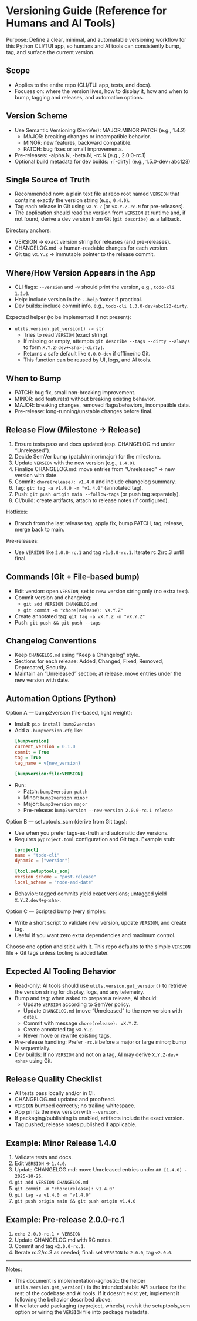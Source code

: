 # Versioning Guide (Reference for Humans and AI Tools)

Purpose: Define a clear, minimal, and automatable versioning workflow for this Python CLI/TUI app, so humans and AI tools can consistently bump, tag, and surface the current version.

## Scope
- Applies to the entire repo (CLI/TUI app, tests, and docs).
- Focuses on: where the version lives, how to display it, how and when to bump, tagging and releases, and automation options.

## Version Scheme
- Use Semantic Versioning (SemVer): MAJOR.MINOR.PATCH (e.g., 1.4.2)
  - MAJOR: breaking changes or incompatible behavior.
  - MINOR: new features, backward compatible.
  - PATCH: bug fixes or small improvements.
- Pre-releases: -alpha.N, -beta.N, -rc.N (e.g., 2.0.0-rc.1)
- Optional build metadata for dev builds: +<shortsha>[-dirty] (e.g., 1.5.0-dev+abc123)

## Single Source of Truth
- Recommended now: a plain text file at repo root named `VERSION` that contains exactly the version string (e.g., `0.4.0`).
- Tag each release in Git using `vX.Y.Z` (or `vX.Y.Z-rc.N` for pre-releases).
- The application should read the version from `VERSION` at runtime and, if not found, derive a dev version from Git (`git describe`) as a fallback.

Directory anchors:
- VERSION → exact version string for releases (and pre-releases).
- CHANGELOG.md → human-readable changes for each version.
- Git tag `vX.Y.Z` → immutable pointer to the release commit.

## Where/How Version Appears in the App
- CLI flags: `--version` and `-v` should print the version, e.g., `todo-cli 1.2.0`.
- Help: include version in the `--help` footer if practical.
- Dev builds: include commit info, e.g., `todo-cli 1.3.0-dev+abc123-dirty`.

Expected helper (to be implemented if not present):
- `utils.version.get_version() -> str`
  - Tries to read `VERSION` (exact string).
  - If missing or empty, attempts `git describe --tags --dirty --always` to form `X.Y.Z-dev+<sha>[-dirty]`.
  - Returns a safe default like `0.0.0-dev` if offline/no Git.
  - This function can be reused by UI, logs, and AI tools.

## When to Bump
- PATCH: bug fix, small non-breaking improvement.
- MINOR: add feature(s) without breaking existing behavior.
- MAJOR: breaking changes, removed flags/behaviors, incompatible data.
- Pre-release: long-running/unstable changes before final.

## Release Flow (Milestone → Release)
1. Ensure tests pass and docs updated (esp. CHANGELOG.md under “Unreleased”).
2. Decide SemVer bump (patch/minor/major) for the milestone.
3. Update `VERSION` with the new version (e.g., `1.4.0`).
4. Finalize CHANGELOG.md: move entries from “Unreleased” → new version with date.
5. Commit: `chore(release): v1.4.0` and include changelog summary.
6. Tag: `git tag -a v1.4.0 -m "v1.4.0"` (annotated tag).
7. Push: `git push origin main --follow-tags` (or push tag separately).
8. CI/build: create artifacts, attach to release notes (if configured).

Hotfixes:
- Branch from the last release tag, apply fix, bump PATCH, tag, release, merge back to main.

Pre-releases:
- Use `VERSION` like `2.0.0-rc.1` and tag `v2.0.0-rc.1`. Iterate rc.2/rc.3 until final.

## Commands (Git + File-based bump)
- Edit version: open `VERSION`, set to new version string only (no extra text).
- Commit version and changelog:
  - `git add VERSION CHANGELOG.md`
  - `git commit -m "chore(release): vX.Y.Z"`
- Create annotated tag: `git tag -a vX.Y.Z -m "vX.Y.Z"`
- Push: `git push && git push --tags`

## Changelog Conventions
- Keep `CHANGELOG.md` using “Keep a Changelog” style.
- Sections for each release: Added, Changed, Fixed, Removed, Deprecated, Security.
- Maintain an “Unreleased” section; at release, move entries under the new version with date.

## Automation Options (Python)

Option A — bump2version (file-based, light weight):
- Install: `pip install bump2version`
- Add a `.bumpversion.cfg` like:
  ```ini
  [bumpversion]
  current_version = 0.1.0
  commit = True
  tag = True
  tag_name = v{new_version}

  [bumpversion:file:VERSION]
  ```
- Run:
  - Patch: `bump2version patch`
  - Minor: `bump2version minor`
  - Major: `bump2version major`
  - Pre-release: `bump2version --new-version 2.0.0-rc.1 release`

Option B — setuptools_scm (derive from Git tags):
- Use when you prefer tags-as-truth and automatic dev versions.
- Requires `pyproject.toml` configuration and Git tags. Example stub:
  ```toml
  [project]
  name = "todo-cli"
  dynamic = ["version"]

  [tool.setuptools_scm]
  version_scheme = "post-release"
  local_scheme = "node-and-date"
  ```
- Behavior: tagged commits yield exact versions; untagged yield `X.Y.Z.devN+g<sha>`.

Option C — Scripted bump (very simple):
- Write a short script to validate new version, update `VERSION`, and create tag.
- Useful if you want zero extra dependencies and maximum control.

Choose one option and stick with it. This repo defaults to the simple `VERSION` file + Git tags unless tooling is added later.

## Expected AI Tooling Behavior
- Read-only: AI tools should use `utils.version.get_version()` to retrieve the version string for display, logs, and any telemetry.
- Bump and tag: when asked to prepare a release, AI should:
  - Update `VERSION` according to SemVer policy.
  - Update `CHANGELOG.md` (move “Unreleased” to the new version with date).
  - Commit with message `chore(release): vX.Y.Z`.
  - Create annotated tag `vX.Y.Z`.
  - Never move or rewrite existing tags.
- Pre-release handling: Prefer `-rc.N` before a major or large minor; bump N sequentially.
- Dev builds: If no `VERSION` and not on a tag, AI may derive `X.Y.Z-dev+<sha>` using Git.

## Release Quality Checklist
- All tests pass locally and/or in CI.
- CHANGELOG.md updated and proofread.
- `VERSION` bumped correctly; no trailing whitespace.
- App prints the new version with `--version`.
- If packaging/publishing is enabled, artifacts include the exact version.
- Tag pushed; release notes published if applicable.

## Example: Minor Release 1.4.0
1. Validate tests and docs.
2. Edit `VERSION` → `1.4.0`.
3. Update CHANGELOG.md: move Unreleased entries under `## [1.4.0] - 2025-10-26`.
4. `git add VERSION CHANGELOG.md`
5. `git commit -m "chore(release): v1.4.0"`
6. `git tag -a v1.4.0 -m "v1.4.0"`
7. `git push origin main && git push origin v1.4.0`

## Example: Pre-release 2.0.0-rc.1
1. `echo 2.0.0-rc.1 > VERSION`
2. Update CHANGELOG.md with RC notes.
3. Commit and tag `v2.0.0-rc.1`.
4. Iterate rc.2/rc.3 as needed; final: set `VERSION` to `2.0.0`, tag `v2.0.0`.

---
Notes:
- This document is implementation-agnostic: the helper `utils.version.get_version()` is the intended stable API surface for the rest of the codebase and AI tools. If it doesn’t exist yet, implement it following the behavior described above.
- If we later add packaging (pyproject, wheels), revisit the setuptools_scm option or wiring the `VERSION` file into package metadata.

